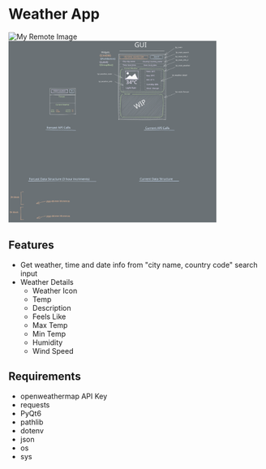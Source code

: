 # Weather App
![My Remote Image](https://i.imgur.com/2xZncA4.png)  <img src="design.excalidraw.svg" alt="My Icon" width="410" height="358">

## Features
- Get weather, time and date info from "city name, country code" search input
- Weather Details
    - Weather Icon
    - Temp
    - Description
    - Feels Like
    - Max Temp
    - Min Temp
    - Humidity
    - Wind Speed

## Requirements
- openweathermap API Key
- requests
- PyQt6
- pathlib
- dotenv
- json
- os
- sys

